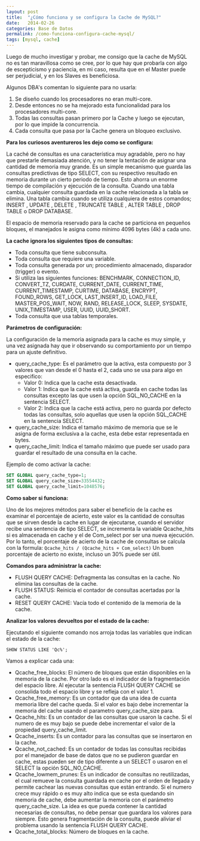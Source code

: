 ```yaml
---
layout: post
title:  "¿Cómo funciona y se configura la Cache de MySQL?"
date:   2014-02-26
categories: Base de Datos
permalink: /como-funciona-configura-cache-mysql/
tags: [mysql, cache]
---
```


Luego de mucho investigar y probar, me consigo que la cache de MySQL no es tan maravillosa como se cree, por lo que hay que probarla con algo de escepticismo y paciencia, en mi caso, resulta que en el Master puede ser perjudicial, y en los Slaves es beneficiosa.

Algunos DBA's comentan lo siguiente para no usarla:

1. Se diseño cuando los procesadores no eran multi-core.
2. Desde entonces no se ha mejorado esta funcionalidad para los procesadores multi-core.
3. Todas las consultas pasan primero por la Cache y luego se ejecutan, por lo que impide la concurrencia.
4. Cada consulta que pasa por la Cache genera un bloqueo exclusivo.

**Para los curiosos aventureros les dejo como se configura:**

La caché de consultas es una característica muy agradable, pero no hay que prestarle demasiada atención, y no tener la tentación de asignar una cantidad de memoria muy grande. Es un simple mecanismo que guarda las consultas predictivas de tipo SELECT, con su respectivo resultado en memoria durante un cierto periodo de tiempo. Esto ahorra un enorme tiempo de compilación y ejecución de la consulta. Cuando una tabla cambia, cualquier consulta guardada en la cache relacionada a la tabla se elimina. Una tabla cambia cuando se utiliza cualquiera de estos comandos; INSERT , UPDATE , DELETE , TRUNCATE TABLE , ALTER TABLE , DROP TABLE o DROP DATABASE.

El espacio de memoria reservado para la cache se particiona en pequeños bloques, el manejados le asigna como mínimo 4096 bytes (4k) a cada uno.

**La cache ignora los siguientes tipos de consultas:**

* Toda consulta que tiene subconsulta. 
* Toda consulta que requiere una variable. 
* Toda consulta generada por un; procedimiento almacenado, disparador (trigger) o evento. 
* Si utiliza las siguientes funciones: BENCHMARK, CONNECTION_ID, CONVERT_TZ, CURDATE, CURRENT_DATE, CURRENT_TIME, CURRENT_TIMESTAMP, CURTIME, DATABASE, ENCRYPT, FOUND_ROWS, GET_LOCK, LAST_INSERT_ID, LOAD_FILE, MASTER_POS_WAIT, NOW, RAND, RELEASE_LOCK, SLEEP, SYSDATE, UNIX_TIMESTAMP, USER, UUID, UUID_SHORT. 
* Toda consulta que usa tablas temporales. 

**Parámetros de configuración:**

La configuración de la memoria asignada para la cache es muy simple, y una vez asignada hay que ir observando su comportamiento por un tiempo para un ajuste definitivo.

* query_cache_type: Es el parámetro que la activa, esta compuesto por 3 valores que van desde el 0 hasta el 2, cada uno se usa para algo en especifico: 
    * Valor 0: Indica que la cache esta desactivada. 
    * Valor 1: Indica que la cache está activa, guarda en cache todas las consultas excepto las que usen la opción SQL_NO_CACHE en la sentencia SELECT. 
    * Valor 2: Indica que la cache está activa, pero no guarda por defecto todas las consultas, solo aquellas que usen la opción SQL_CACHE en la sentencia SELECT.
* query_cache_size: Indica el tamaño máximo de memoria que se le asigna de forma exclusiva a la cache, esta debe estar representada en bytes.
* query_cache_limit: Indica el tamaño máximo que puede ser usado para guardar el resultado de una consulta en la cache.

Ejemplo de como activar la cache:

```SQL
SET GLOBAL query_cache_type=1;
SET GLOBAL query_cache_size=33554432;
SET GLOBAL query_cache_limit=1048576;
```

**Como saber si funciona:**

Uno de los mejores métodos para saber el beneficio de la cache es examinar el porcentaje de acierto, este valor es la cantidad de consultas que se sirven desde la cache en lugar de ejecutarse, cuando el servidor recibe una sentencia de tipo SELECT, se incrementa la variable Qcache_hits si es almacenada en cache y el de Com_select por ser una nueva ejecución. Por lo tanto, el porcentaje de acierto de la cache de consultas se calcula con la formula:
`Qcache_hits / (Qcache_hits + Com_select)` Un buen porcentaje de acierto no existe, incluso un 30% puede ser útil.

**Comandos para administrar la cache:**

* FLUSH QUERY CACHE: Defragmenta las consultas en la cache. No elimina las consultas de la cache. 
* FLUSH STATUS: Reinicia el contador de consultas acertadas por la cache. 
* RESET QUERY CACHE: Vacía todo el contenido de la memoria de la cache. 

**Analizar los valores devueltos por el estado de la cache:**

Ejecutando el siguiente comando nos arroja todas las variables que indican el estado de la cache:

`SHOW STATUS LIKE 'Qc%';`

Vamos a explicar cada una:

* Qcache_free_blocks: El número de bloques que están disponibles en la memoria de la cache. Por otro lado es el indicador de la fragmentación del espacio libre. Al ejecutar la sentencia FLUSH QUERY CACHE se consolida todo el espacio libre y se refleja con el valor 1. 
* Qcache_free_memory: Es un contador que da una idea de cuanta memoria libre del cache queda. Si el valor es bajo debe incrementar la memoria del cache usando el parametro query_cache_size para. 
* Qcache_hits: Es un contador de las consultas que usaron la cache. Si el numero de es muy bajo se puede debe incrementar el valor de la propiedad query_cache_limit. 
* Qcache_inserts: Es un contador para las consultas que se insertaron en la cache. 
* Qcache_not_cached: Es un contador de todas las consultas recibidas por el manejador de base de datos que no se pudieron guardar en cache, estas pueden ser de tipo diferente a un SELECT o usaron en el SELECT la opción SQL_NO_CACHE. 
* Qcache_lowmem_prunes: Es un indicador de consultas no reutilizadas, el cual remueve la consulta guardada en cache por el orden de llegada y permite cachear las nuevas consultas que están entrando. Si el numero crece muy rápido o es muy alto indica que se esta quedando sin memoria de cache, debe aumentar la memoria con el parámetro query_cache_size. La idea es que pueda contener la cantidad necesarias de consultas, no debe pensar que guardara los valores para siempre. Esto genera fragmentación de la consulta, puede aliviar el problema usando la sentencia FLUSH QUERY CACHE. 
* Qcache_total_blocks: Número de bloques en la cache.
